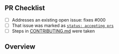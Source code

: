 <!-- 👋 Hi, thanks for sending a PR to is-comment-meaningless! 😶
Please fill out all fields below and make sure each item is true and [x] checked.
Otherwise we may not be able to review your PR. -->

## PR Checklist

- [ ] Addresses an existing open issue: fixes #000
- [ ] That issue was marked as [`status: accepting prs`](https://github.com/JoshuaKGoldberg/is-comment-meaningless/issues?q=is%3Aopen+is%3Aissue+label%3A%22status%3A+accepting+prs%22)
- [ ] Steps in [CONTRIBUTING.md](https://github.com/JoshuaKGoldberg/is-comment-meaningless/blob/main/.github/CONTRIBUTING.md) were taken

## Overview

<!-- Description of what is changed and how the code change does that. -->
